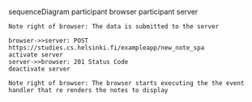 sequenceDiagram
    participant browser
    participant server

    Note right of browser: The data is submitted to the server

    browser->>server: POST https://studies.cs.helsinki.fi/exampleapp/new_note_spa
    activate server
    server->>browser: 201 Status Code
    deactivate server

    Note right of browser: The browser starts executing the the event handler that re renders the notes to display
